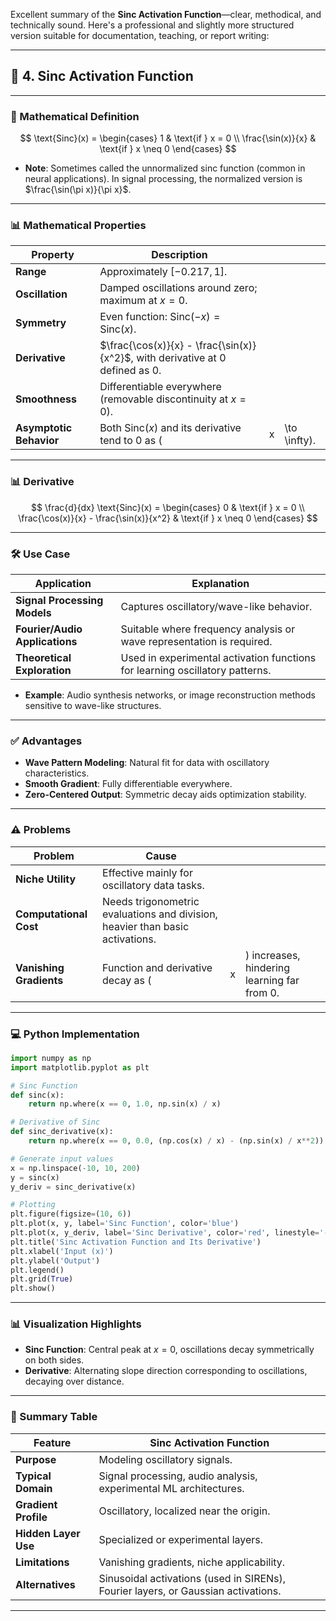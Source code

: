 Excellent summary of the **Sinc Activation Function**—clear, methodical, and technically sound. Here's a professional and slightly more structured version suitable for documentation, teaching, or report writing:

---

## 🔷 4. Sinc Activation Function

---

### 📐 Mathematical Definition

$$
\text{Sinc}(x) =
\begin{cases}
1 & \text{if } x = 0 \\
\frac{\sin(x)}{x} & \text{if } x \neq 0
\end{cases}
$$

* **Note**: Sometimes called the unnormalized sinc function (common in neural applications). In signal processing, the normalized version is $\frac{\sin(\pi x)}{\pi x}$.

---

### 📊 Mathematical Properties

| Property                | Description                                                                   |   |              |
| ----------------------- | ----------------------------------------------------------------------------- | - | ------------ |
| **Range**               | Approximately $[-0.217, 1]$.                                                  |   |              |
| **Oscillation**         | Damped oscillations around zero; maximum at $x = 0$.                          |   |              |
| **Symmetry**            | Even function: $\text{Sinc}(-x) = \text{Sinc}(x)$.                            |   |              |
| **Derivative**          | $\frac{\cos(x)}{x} - \frac{\sin(x)}{x^2}$, with derivative at 0 defined as 0. |   |              |
| **Smoothness**          | Differentiable everywhere (removable discontinuity at $x = 0$).               |   |              |
| **Asymptotic Behavior** | Both $\text{Sinc}(x)$ and its derivative tend to 0 as (                       | x | \to \infty). |

---

### 📊 Derivative

$$
\frac{d}{dx} \text{Sinc}(x) =
\begin{cases}
0 & \text{if } x = 0 \\
\frac{\cos(x)}{x} - \frac{\sin(x)}{x^2} & \text{if } x \neq 0
\end{cases}
$$

---

### 🛠 Use Case

| Application                    | Explanation                                                                  |
| ------------------------------ | ---------------------------------------------------------------------------- |
| **Signal Processing Models**   | Captures oscillatory/wave-like behavior.                                     |
| **Fourier/Audio Applications** | Suitable where frequency analysis or wave representation is required.        |
| **Theoretical Exploration**    | Used in experimental activation functions for learning oscillatory patterns. |

* **Example**: Audio synthesis networks, or image reconstruction methods sensitive to wave-like structures.

---

### ✅ Advantages

* **Wave Pattern Modeling**: Natural fit for data with oscillatory characteristics.
* **Smooth Gradient**: Fully differentiable everywhere.
* **Zero-Centered Output**: Symmetric decay aids optimization stability.

---

### ⚠️ Problems

| Problem                 | Cause                                                                         |   |                                             |
| ----------------------- | ----------------------------------------------------------------------------- | - | ------------------------------------------- |
| **Niche Utility**       | Effective mainly for oscillatory data tasks.                                  |   |                                             |
| **Computational Cost**  | Needs trigonometric evaluations and division, heavier than basic activations. |   |                                             |
| **Vanishing Gradients** | Function and derivative decay as (                                            | x | ) increases, hindering learning far from 0. |

---

### 💻 Python Implementation

```python
import numpy as np
import matplotlib.pyplot as plt

# Sinc Function
def sinc(x):
    return np.where(x == 0, 1.0, np.sin(x) / x)

# Derivative of Sinc
def sinc_derivative(x):
    return np.where(x == 0, 0.0, (np.cos(x) / x) - (np.sin(x) / x**2))

# Generate input values
x = np.linspace(-10, 10, 200)
y = sinc(x)
y_deriv = sinc_derivative(x)

# Plotting
plt.figure(figsize=(10, 6))
plt.plot(x, y, label='Sinc Function', color='blue')
plt.plot(x, y_deriv, label='Sinc Derivative', color='red', linestyle='--')
plt.title('Sinc Activation Function and Its Derivative')
plt.xlabel('Input (x)')
plt.ylabel('Output')
plt.legend()
plt.grid(True)
plt.show()
```

---

### 📊 Visualization Highlights

* **Sinc Function**: Central peak at $x = 0$, oscillations decay symmetrically on both sides.
* **Derivative**: Alternating slope direction corresponding to oscillations, decaying over distance.

---

### 📌 Summary Table

| Feature              | Sinc Activation Function                                                          |
| -------------------- | --------------------------------------------------------------------------------- |
| **Purpose**          | Modeling oscillatory signals.                                                     |
| **Typical Domain**   | Signal processing, audio analysis, experimental ML architectures.                 |
| **Gradient Profile** | Oscillatory, localized near the origin.                                           |
| **Hidden Layer Use** | Specialized or experimental layers.                                               |
| **Limitations**      | Vanishing gradients, niche applicability.                                         |
| **Alternatives**     | Sinusoidal activations (used in SIRENs), Fourier layers, or Gaussian activations. |

---

